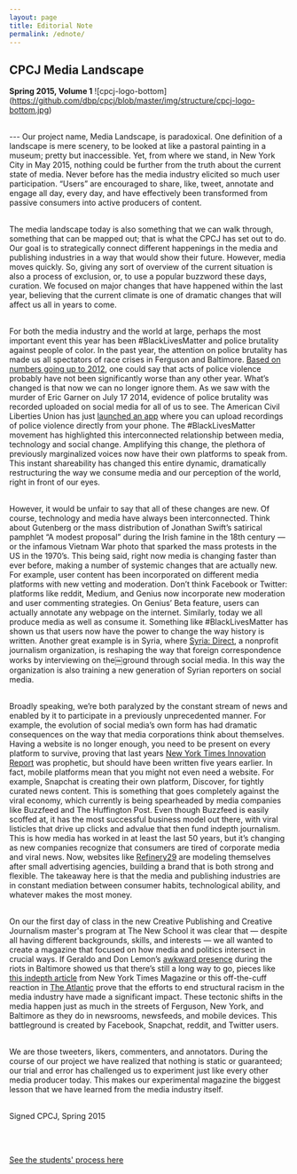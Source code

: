 ```yaml
---
layout: page
title: Editorial Note
permalink: /ednote/
---
```


<h2>CPCJ Media Landscape</h2>

**Spring 2015, Volume 1**
![cpcj-logo-bottom]
(https://github.com/dbp/cpcj/blob/master/img/structure/cpcj-logo-bottom.jpg)

<br />
---
Our project name, Media Landscape, is paradoxical. One definition of a landscape is mere scenery, to be looked at like a pastoral painting in a museum; pretty but inaccessible. Yet, from where we stand, in New York City in May 2015, nothing could be further from the truth about the current state of media. Never before has the media industry elicited so much user participation. “Users” are encouraged to share, like, tweet, annotate and engage all day, every day, and have effectively been transformed from passive consumers into active producers of content. <br /> <br /> 

The media landscape today is also something that we can walk through, something that can be mapped out; that is what the CPCJ has set out to do. Our goal is to strategically connect different happenings in the media and publishing industries in a way that would show their future. However, media moves quickly. So, giving any sort of overview of the current situation is also a process of exclusion, or, to use a popular buzzword these days, curation. We focused on major changes that have happened within the last year, believing that the current climate is one of dramatic changes that will affect us all in years to come.<br /><br />


For both the media industry and the world at large, perhaps the most important event this year has been #BlackLivesMatter and police brutality against people of color. In the past year, the attention on police brutality has made us all spectators of race crises in Ferguson and Baltimore. [Based on numbers going up to 2012](http://www.usatoday.com/story/news/nation/2014/08/14/police-killings-data/14060357/), one could say that acts of police violence probably have not been significantly worse than any other year. What’s changed is that now we can no longer ignore them. As we saw with the murder of Eric Garner on July 17 2014, evidence of police brutality was recorded uploaded on social media for all of us to see. The American Civil Liberties Union has just [launched an app](https://www.aclu.org/feature/aclu-apps-record-police-conduct) where you can upload recordings of police violence directly from your phone. The #BlackLivesMatter movement has highlighted this interconnected relationship between media, technology and social change. Amplifying this change, the plethora of previously marginalized voices now have their own platforms to speak from. This instant shareability has changed this entire dynamic, dramatically restructuring the way we consume media and our perception of the world, right in front of our eyes. <br /><br />


However, it would be unfair to say that all of these changes are new. Of course, technology and media have always been interconnected. Think about Gutenberg or the mass distribution of Jonathan Swift’s satirical pamphlet “A modest proposal” during the Irish famine in the 18th century — or the infamous Vietnam War photo that sparked the mass protests in the US in the 1970’s. This being said, right now media is changing faster than ever before, making a number of systemic changes that are actually new. For example, user content has been incorporated on different media platforms with new vetting and moderation. Don’t think Facebook or Twitter: platforms like reddit, Medium, and Genius now incorporate new moderation and user commenting strategies. On Genius’ Beta feature, users can actually annotate any webpage on the internet. Similarly, today we all produce media as well as consume it. Something like #BlackLivesMatter has shown us that users now have the power to change the way history is written. Another great example is in Syria, where [Syria: Direct](http://syriadirect.org/), a non­profit journalism organization, is reshaping the way that foreign correspondence works by interviewing on­ the­￼ground through social media. In this way the organization is also training a new generation of Syrian reporters on social media. <br /><br />

Broadly speaking, we’re both paralyzed by the constant stream of news and enabled by it to participate in a previously unprecedented manner. For example, the evolution of social media’s own form has had dramatic consequences on the way that media corporations think about themselves. Having a website is no longer enough, you need to be present on every platform to survive, proving that last years [New York Times Innovation Report](http://www.scribd.com/doc/224608514/The-Full-New-York-Times-Innovation-Report#scribd) was prophetic, but should have been written five years earlier. In fact, mobile platforms mean that you might not even need a website. For example, Snapchat is creating their own platform, Discover, for tightly curated news content. This is something that goes completely against the viral economy, which currently is being spearheaded by media companies like Buzzfeed and The Huffington Post. Even though Buzzfeed is easily scoffed at, it has the most successful business model out there, with viral listicles that drive up clicks and ad­value that then fund in­depth journalism. This is how media has worked in at least the last 50 years, but it’s changing as new companies recognize that consumers are tired of corporate media and viral news. Now, websites like [Refinery29](http://www.refinery29.com/) are modeling themselves after small advertising agencies, building a brand that is both strong and flexible. The take­away here is that the media and publishing industries are in constant mediation between consumer habits, technological ability, and whatever makes the most money. <br /><br />


On our the first day of class in the new Creative Publishing and Creative Journalism master's program at The New School it was clear that — despite all having different backgrounds, skills, and interests — we all wanted to create a magazine that focused on how media and politics intersect in crucial ways. If Geraldo and Don Lemon’s [awkward presence](https://www.youtube.com/watch?v=jjUaAUhyPwk) during the riots in Baltimore showed us that there’s still a long way to go, pieces like [this in­depth article](http://www.nytimes.com/2015/05/10/magazine/our-demand-is-simple-stop-killing-us.html?_r=0) from New York Times Magazine or this off­-the-­cuff reaction in [The Atlantic](http://www.theatlantic.com/politics/archive/2015/04/nonviolence-as-compliance/391640/) prove that the efforts to end structural racism in the media industry have made a significant impact. These tectonic shifts in the media happen just as much in the streets of Ferguson, New York, and Baltimore as they do in newsrooms, newsfeeds, and mobile devices. This battleground is created by Facebook, Snapchat, reddit, and Twitter users. <br /><br />


We are those tweeters, likers, commenters, and annotators. During the course of our project we have realized that nothing is static or guaranteed; our trial and error has challenged us to experiment just like every other media producer today. This makes our experimental magazine the biggest lesson that we have learned from the media industry itself. <br /><br />


Signed CPCJ, Spring 2015

<br /><br />

<a href="http://cpcj.tumblr.com/" class="box">See the students' process here</a>
<br /><br />

